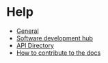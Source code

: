 # Help

- [General](General/README.md)
- [Software development hub](Hub/README.md)
- [API Directory](Apis/README.md)
- [How to contribute to the docs](General/HowToContribute/README.md)

[^1]: [How to contribute to the docs](General/HowToContribute/README.md)
